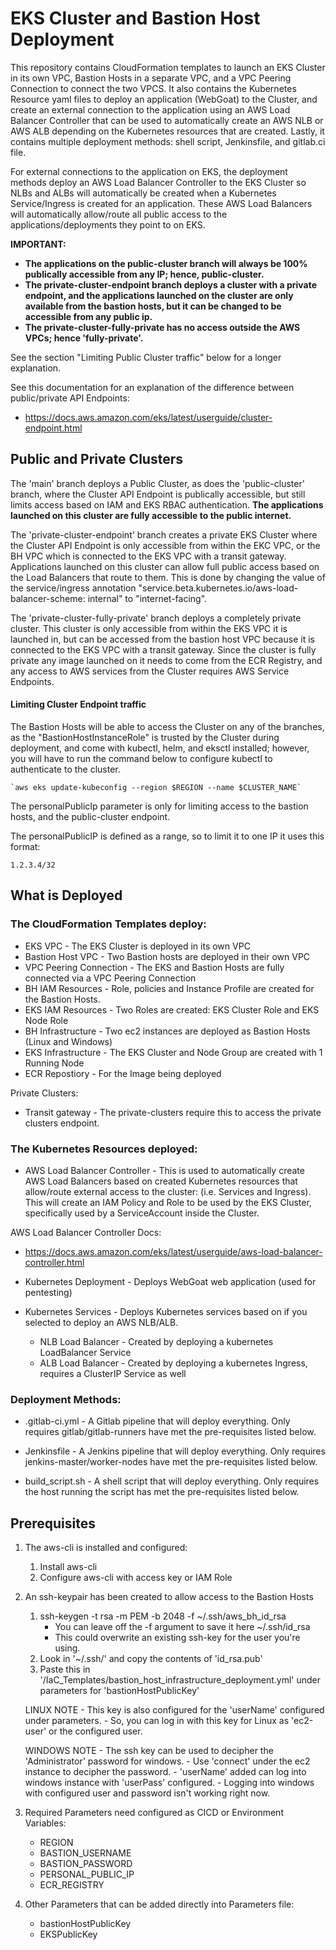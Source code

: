 <h1>EKS Cluster and Bastion Host Deployment</h1>

This repository contains CloudFormation templates to launch an EKS Cluster in its own VPC, Bastion Hosts in a separate VPC, and a VPC Peering Connection to connect the two VPCS. It also contains the Kubernetes Resource yaml files to deploy an application (WebGoat) to the Cluster, and create an external connection to the application using an AWS Load Balancer Controller that can be used to automatically create an AWS NLB or AWS ALB depending on the Kubernetes resources that are created. Lastly, it contains multiple deployment methods: shell script, Jenkinsfile, and gitlab.ci file.

For external connections to the application on EKS, the deployment methods deploy an AWS Load Balancer Controller to the EKS Cluster so NLBs and ALBs will automatically be created when a Kubernetes Service/Ingress is created for an application. These AWS Load Balancers will automatically allow/route all public access to the applications/deployments they point to on EKS.

<b>IMPORTANT:

- The applications on the public-cluster branch will always be 100% publically accessible from any IP; hence, public-cluster.
- The private-cluster-endpoint branch deploys a cluster with a private endpoint, and the applications launched on the cluster are only available from the bastion hosts, but it can be changed to be accessible from any public ip.
- The private-cluster-fully-private has no access outside the AWS VPCs; hence 'fully-private'.</b>

See the section "Limiting Public Cluster traffic" below for a longer explanation.

See this documentation for an explanation of the difference between public/private API Endpoints:

- https://docs.aws.amazon.com/eks/latest/userguide/cluster-endpoint.html

<h2>Public and Private Clusters</h2>

The 'main' branch deploys a Public Cluster, as does the 'public-cluster' branch, where the Cluster API Endpoint is publically accessible, but still limits access based on IAM and EKS RBAC authentication. <b>The applications launched on this cluster are fully accessible to the public internet.</b>

The 'private-cluster-endpoint' branch creates a private EKS Cluster where the Cluster API Endpoint is only accessible from within the EKC VPC, or the BH VPC which is connected to the EKS VPC with a transit gateway. Applications launched on this cluster can allow full public access based on the Load Balancers that route to them. This is done by changing the value of the service/ingress annotation "service.beta.kubernetes.io/aws-load-balancer-scheme: internal" to "internet-facing".

The 'private-cluster-fully-private' branch deploys a completely private cluster. This cluster is only accessible from within the EKS VPC it is launched in, but can be accessed from the bastion host VPC because it is connected to the EKS VPC with a transit gateway. Since the cluster is fully private any image launched on it needs to come from the ECR Registry, and any access to AWS services from the Cluster requires AWS Service Endpoints.

<h4>Limiting Cluster Endpoint traffic</h4>

The Bastion Hosts will be able to access the Cluster on any of the branches, as the "BastionHostInstanceRole" is trusted by the Cluster during deployment, and come with kubectl, helm, and eksctl installed; however, you will have to run the command below to configure kubectl to authenticate to the cluster.

    `aws eks update-kubeconfig --region $REGION --name $CLUSTER_NAME`

The personalPublicIp parameter is only for limiting access to the bastion hosts, and the public-cluster endpoint.

The personalPublicIP is defined as a range, so to limit it to one IP it uses this format:

    1.2.3.4/32

<h2>What is Deployed</h2>

<h3>The CloudFormation Templates deploy:</h3>

- EKS VPC - The EKS Cluster is deployed in its own VPC
- Bastion Host VPC - Two Bastion hosts are deployed in their own VPC
- VPC Peering Connection - The EKS and Bastion Hosts are fully connected via a VPC Peering Connection
- BH IAM Resources - Role, policies and Instance Profile are created for the Bastion Hosts.
- EKS IAM Resources - Two Roles are created: EKS Cluster Role and EKS Node Role
- BH Infrastructure - Two ec2 instances are deployed as Bastion Hosts (Linux and Windows)
- EKS Infrastructure - The EKS Cluster and Node Group are created with 1 Running Node
- ECR Repostiory - For the Image being deployed

Private Clusters:
- Transit gateway - The private-clusters require this to access the private clusters endpoint.

<h3>The Kubernetes Resources deployed:</h3>

- AWS Load Balancer Controller - This is used to automatically create AWS Load Balancers based on created Kubernetes resources that allow/route external access to the cluster: (i.e. Services and Ingress). This will create an IAM Policy and Role to be used by the EKS Cluster, specifically used by a ServiceAccount inside the Cluster.

AWS Load Balancer Controller Docs:
- https://docs.aws.amazon.com/eks/latest/userguide/aws-load-balancer-controller.html

- Kubernetes Deployment - Deploys WebGoat web application (used for pentesting)
- Kubernetes Services - Deploys Kubernetes services based on if you selected to deploy an AWS NLB/ALB.

     - NLB Load Balancer - Created by deploying a kubernetes LoadBalancer Service
     - ALB Load Balancer - Created by deploying a kubernetes Ingress, requires a ClusterIP Service as well

<h3>Deployment Methods:</h3>

- .gitlab-ci.yml - A Gitlab pipeline that will deploy everything. Only requires gitlab/gitlab-runners have met the pre-requisites listed below.

- Jenkinsfile - A Jenkins pipeline that will deploy everything. Only requires jenkins-master/worker-nodes have met the pre-requisites listed below.

- build_script.sh - A shell script that will deploy everything. Only requires the host running the script has met the pre-requisites listed below.

<h2>Prerequisites</h2>

1. The aws-cli is installed and configured:
    1. Install aws-cli
    2. Configure aws-cli with access key or IAM Role

2. An ssh-keypair has been created to allow access to the Bastion Hosts
    1. ssh-keygen -t rsa -m PEM -b 2048 -f ~/.ssh/aws_bh_id_rsa
        - You can leave off the -f argument to save it here ~/.ssh/id_rsa
        - This could overwrite an existing ssh-key for the user you're using.
    2. Look in '~/.ssh/' and copy the contents of 'id_rsa.pub' 
    3. Paste this in '/IaC_Templates/bastion_host_infrastructure_deployment.yml' under parameters for 'bastionHostPublicKey'

    LINUX NOTE - This key is also configured for the 'userName' configured under parameters.
               - So, you can log in with this key for Linux as 'ec2-user' or the configured user.

    WINDOWS NOTE - The ssh key can be used to decipher the 'Administrator' password for windows.
                 - Use 'connect' under the ec2 instance to decipher the password.
                 - 'userName' added can log into windows instance with 'userPass' configured.
                 - Logging into windows with configured user and password isn't working right now. 

3. Required Parameters need configured as CICD or Environment Variables:
    - REGION
    - BASTION_USERNAME
    - BASTION_PASSWORD
    - PERSONAL_PUBLIC_IP
    - ECR_REGISTRY

4. Other Parameters that can be added directly into Parameters file:
    - bastionHostPublicKey
    - EKSPublicKey

